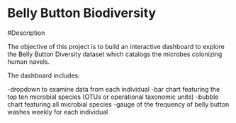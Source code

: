 # Belly Button Biodiversity

#Description

The objective of this project is to build an interactive dashboard to explore the Belly Button Diversity dataset which catalogs the microbes colonizing human navels.

The dashboard includes:

-dropdown to examine data from each individual
-bar chart featuring the top ten microbial species (OTUs or operational taxonomic units)
-bubble chart featuring all microbial species
-gauge of the frequency of belly button washes weekly for each individual

